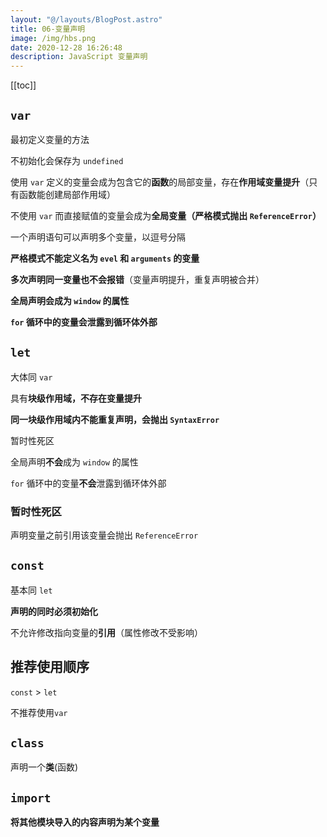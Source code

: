 ```yaml
---
layout: "@/layouts/BlogPost.astro"
title: 06-变量声明
image: /img/hbs.png
date: 2020-12-28 16:26:48
description: JavaScript 变量声明
---
```


[[toc]]

## `var`

最初定义变量的方法

不初始化会保存为 `undefined`

使用 `var` 定义的变量会成为包含它的**函数**的局部变量，存在**作用域变量提升**（只有函数能创建局部作用域）

不使用 `var` 而直接赋值的变量会成为**全局变量（严格模式抛出 `ReferenceError`）**

一个声明语句可以声明多个变量，以逗号分隔

**严格模式不能定义名为 `evel` 和 `arguments` 的变量**

**多次声明同一变量也不会报错**（变量声明提升，重复声明被合并）

**全局声明会成为 `window` 的属性**

**`for` 循环中的变量会泄露到循环体外部**

## `let`

大体同 `var`

具有**块级作用域，不存在变量提升**

**同一块级作用域内不能重复声明，会抛出 `SyntaxError`**

暂时性死区

全局声明**不会**成为 `window` 的属性

`for` 循环中的变量**不会**泄露到循环体外部

### 暂时性死区

声明变量之前引用该变量会抛出 `ReferenceError`

## `const`

基本同 `let`

**声明的同时必须初始化**

不允许修改指向变量的**引用**（属性修改不受影响）

## 推荐使用顺序

`const` > `let`

不推荐使用`var`

## `class`

声明一个**类**(函数)

## `import`

**将其他模块导入的内容声明为某个变量**
